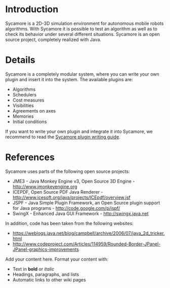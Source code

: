 # Introduction #

Sycamore is a 2D-3D simulation environment for autonomous mobile robots algorithms. With Sycamore it is possible to test an algorithm as well as to check its behavior under several different situations.
Sycamore is an open source project, completely realized with Java.

# Details #

Sycamore is a completely modular system, where you can write your own plugin and insert it into the system. The available plugins are:
  * Algorithms
  * Schedulers
  * Cost measures
  * Visibilities
  * Agreements on axes
  * Memories
  * Initial conditions

If you want to write your own plugin and integrate it into Sycamore, we recommend to read the <a href='https://code.google.com/p/sycamore/wiki/PluginWritingGuide'>Sycamore plugin writing guide</a>.

# References #

Sycamore uses parts of the following open source projects:
  * JME3 - Java Monkey Engine v3, Open Source 3D Engine - <a href='http://www.jmonkeyengine.org'><a href='http://www.jmonkeyengine.org'>http://www.jmonkeyengine.org</a></a>
  * ICEPDF, Open Source PDF Java Renderer - <a href='http://www.icesoft.org/java/projects/ICEpdf/overview.jsf'><a href='http://www.icesoft.org/java/projects/ICEpdf/overview.jsf'>http://www.icesoft.org/java/projects/ICEpdf/overview.jsf</a></a>
  * JSPF - Java Simple Plugin Framework, an Open Source plugin support for Java programs - <a href='http://code.google.com/p/jspf/'><a href='http://code.google.com/p/jspf/'>http://code.google.com/p/jspf/</a></a>
  * SwingX - Enhanced Java GUI Framework - <a href='http://swingx.java.net'><a href='http://swingx.java.net'>http://swingx.java.net</a></a>

In addition, code has been taken from the following websites:
  * <a href='https://weblogs.java.net/blog/campbell/archive/2006/07/java_2d_tricker.html'><a href='https://weblogs.java.net/blog/campbell/archive/2006/07/java_2d_tricker.html'>https://weblogs.java.net/blog/campbell/archive/2006/07/java_2d_tricker.html</a></a>
  * <a href='http://www.codeproject.com/Articles/114959/Rounded-Border-JPanel-JPanel-graphics-improvements'><a href='http://www.codeproject.com/Articles/114959/Rounded-Border-JPanel-JPanel-graphics-improvements'>http://www.codeproject.com/Articles/114959/Rounded-Border-JPanel-JPanel-graphics-improvements</a></a>

Add your content here.  Format your content with:
  * Text in **bold** or _italic_
  * Headings, paragraphs, and lists
  * Automatic links to other wiki pages